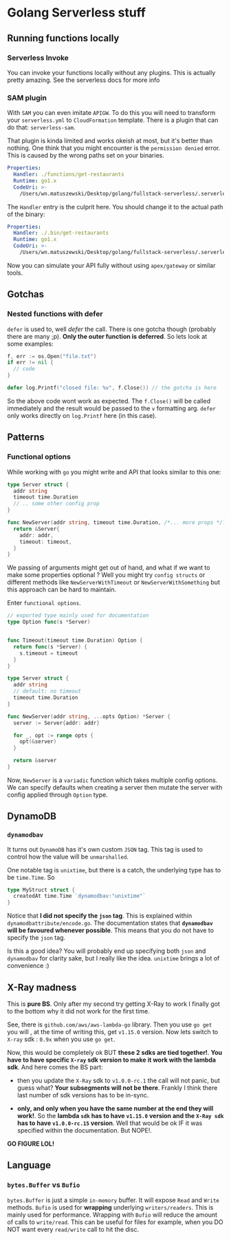 # Golang Serverless stuff

## Running functions locally

### Serverless Invoke

You can invoke your functions locally without any plugins. This is actually pretty amazing.
See the serverless docs for more info

### SAM plugin

With `SAM` you can even imitate `APIGW`. To do this you will need to transform your `serverless.yml` to `CloudFormation` template. There is a plugin that can do that: `serverless-sam`.

That plugin is kinda limited and works okeish at most, but it's better than nothing.
One think that you might encounter is the `permission denied` error. This is caused by the wrong paths set on your binaries.

```yaml
Properties:
  Handler: ./functions/get-restaurants
  Runtime: go1.x
  CodeUri: >-
    /Users/wn.matuszewski/Desktop/golang/fullstack-serverless/.serverless/big-mouth.zip
```

The `Handler` entry is the culprit here. You should change it to the actual path of the binary:

```yaml
Properties:
  Handler: ./.bin/get-restaurants
  Runtime: go1.x
  CodeUri: >-
    /Users/wn.matuszewski/Desktop/golang/fullstack-serverless/.serverless/big-mouth.zip
```

Now you can simulate your API fully without using `apex/gateway` or similar tools.

## Gotchas

### Nested functions with defer

`defer` is used to, well _defer_ the call. There is one gotcha though (probably there are many ;p). **Only the outer function is deferred**. So lets look at some examples:

```go
f, err := os.Open("file.txt")
if err != nil {
  // code
}

defer log.Printf("closed file: %v", f.Close()) // the gotcha is here
```

So the above code wont work as expected. The `f.Close()` will be called immediately and the result would be passed to the `v` formatting arg. `defer` only works directly on `log.Printf` here (in this case).

## Patterns

### Functional options

While working with `go` you might write and API that looks similar to this one:

```go
type Server struct {
  addr string
  timeout time.Duration
  // .. some other config prop
}

func NewServer(addr string, timeout time.Duration, /*... more props */) *Server {
  return &Server{
    addr: addr,
    timeout: timeout,
  }
}
```

We passing of arguments might get out of hand, and what if we want to make some properties optional ?
Well you might try `config structs` or different methods like `NewServerWithTimeout` or `NewServerWithSomething` but this approach can be hard to maintain.

Enter `functional options`.

```go
// exported type mainly used for documentation
type Option func(s *Server)


func Timeout(timeout time.Duration) Option {
  return func(s *Server) {
    s.timeout = timeout
  }
}

type Server struct {
  addr string
  // default: no timeout
  timeout time.Duration
}

func NewServer(addr string, ...opts Option) *Server {
  server := Server{addr: addr}

  for _, opt := range opts {
    opt(&server)
  }

  return &server
}
```

Now, `NewServer` is a `variadic` function which takes multiple config options. We can specify defaults when creating a server then mutate the server with config applied through `Option` type.

## DynamoDB

### `dynamodbav`

It turns out `DynamoDB` has it's own custom `JSON` tag. This tag is used to control how the value will be `unmarshalled`.

One notable tag is `unixtime`, but there is a catch, the underlying type has to be `time.Time`. So

```go
type MyStruct struct {
  createdAt time.Time `dynamodbav:"unixtime"`
}
```

Notice that **I did not specify the `json` tag**. This is explained within `dynamodbattribute/encode.go`. The documentation states that **`dynamodbav` will be favoured whenever possible**. This means that you do not have to specify the `json` tag.

Is this a good idea? You will probably end up specifying both `json` and `dynamodbav` for clarity sake, but I really like the idea. `unixtime` brings a lot of convenience :)

## X-Ray madness

This is **pure BS**. Only after my second try getting X-Ray to work I finally got to the bottom why it did not work for the first time.

See, there is `github.com/aws/aws-lambda-go` library. Then you use `go get` you will , at the time of writing this, get `v1.15.0` version. Now lets switch to `X-ray` sdk : `0.9x` when you use `go get`.

Now, this would be completely ok BUT **these 2 sdks are tied together!**. **You have to have specific `X-ray` sdk version to make it work with the lambda sdk**. And here comes the BS part:

- then you update the `X-Ray` sdk to `v1.0.0-rc.1` the call will not panic, but guess what? **Your subsegments will not be there**. Frankly I think there last number of sdk versions has to be in-sync.

- **only, and only when you have the same number at the end they will work!**. So the **lambda `sdk` has to have `v1.15.0` version and the `X-Ray sdk` has to have `v1.0.0-rc.15` version**. Well that would be ok IF it was specified within the documentation. But NOPE!.

**GO FIGURE LOL!**

## Language

### `bytes.Buffer` vs `Bufio`

`bytes.Buffer` is just a simple `in-memory` buffer. It will expose `Read` and `Write` methods.
`Bufio` is used for **wrapping** underlying `writers/readers`. This is mainly used for performance. Wrapping with `Bufio` will reduce the amount of calls to `write/read`. This can be useful for files for example, when you DO NOT want every `read/write` call to hit the disc.
